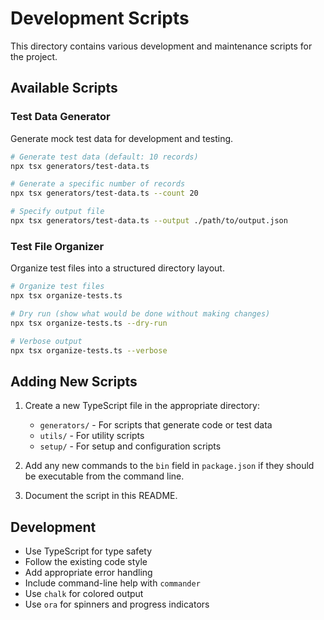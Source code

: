 # Development Scripts

This directory contains various development and maintenance scripts for the project.

## Available Scripts

### Test Data Generator

Generate mock test data for development and testing.

```bash
# Generate test data (default: 10 records)
npx tsx generators/test-data.ts

# Generate a specific number of records
npx tsx generators/test-data.ts --count 20

# Specify output file
npx tsx generators/test-data.ts --output ./path/to/output.json
```

### Test File Organizer

Organize test files into a structured directory layout.

```bash
# Organize test files
npx tsx organize-tests.ts

# Dry run (show what would be done without making changes)
npx tsx organize-tests.ts --dry-run

# Verbose output
npx tsx organize-tests.ts --verbose
```

## Adding New Scripts

1. Create a new TypeScript file in the appropriate directory:
   - `generators/` - For scripts that generate code or test data
   - `utils/` - For utility scripts
   - `setup/` - For setup and configuration scripts

2. Add any new commands to the `bin` field in `package.json` if they should be executable from the command line.

3. Document the script in this README.

## Development

- Use TypeScript for type safety
- Follow the existing code style
- Add appropriate error handling
- Include command-line help with `commander`
- Use `chalk` for colored output
- Use `ora` for spinners and progress indicators

